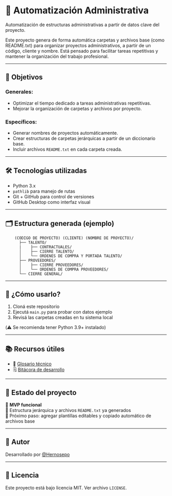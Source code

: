 # 📁 Automatización Administrativa

Automatización de estructuras administrativas a partir de datos clave del proyecto.

Este proyecto genera de forma automática carpetas y archivos base (como README.txt) para organizar proyectos administrativos, a partir de un código, cliente y nombre. Está pensado para facilitar tareas repetitivas y mantener la organización del trabajo profesional.

---

## 🎯 Objetivos

### Generales:

- Optimizar el tiempo dedicado a tareas administrativas repetitivas.
- Mejorar la organización de carpetas y archivos por proyecto.

### Específicos:

- Generar nombres de proyectos automáticamente.
- Crear estructuras de carpetas jerárquicas a partir de un diccionario base.
- Incluir archivos `README.txt` en cada carpeta creada.

---

## 🛠 Tecnologías utilizadas

- Python 3.x
- `pathlib` para manejo de rutas
- Git + GitHub para control de versiones
- GitHub Desktop como interfaz visual

---

## 🗂 Estructura generada (ejemplo)

        (CODIGO DE PROYECTO) (CLIENTE) (NOMBRE DE PROYECTO)/
          ├── TALENTO/
          |    ├── CONTRACTUALES/
          │    ├── CIERRE TALENTO/
          │    └── ORDENES DE COMPRA Y PORTADA TALENTO/
          ├── PROVEEDORES/
          │    ├── CIERRE PROVEEDORES/
          │    └── ORDENES DE COMPRA PROVEEDORES/
          └── CIERRE GENERAL/

---

## 🚀 ¿Cómo usarlo?

1. Cloná este repositorio
2. Ejecutá `main.py` para probar con datos ejemplo
3. Revisá las carpetas creadas en tu sistema local

(⚠️ Se recomienda tener Python 3.9+ instalado)

---

## 📚 Recursos útiles

- 📖 [Glosario técnico](./glosario.md)
- 🗒️ [Bitácora de desarrollo](./docs/bitacoras/250408%20bitacora%20uno.md)

---

## 🚧 Estado del proyecto

🔨 **MVP funcional**  
📂 Estructura jerárquica y archivos `README.txt` ya generados  
📌 Próximo paso: agregar plantillas editables y copiado automático de archivos base

---

## 👤 Autor

Desarrollado por [@Hernosepo](https://github.com/Hernosepo)

---

## 📝 Licencia

Este proyecto está bajo licencia MIT. Ver archivo `LICENSE`.
